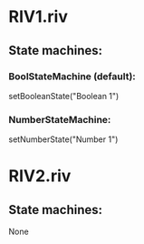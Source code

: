 # RIV1.riv
## State machines:
### BoolStateMachine (default):
setBooleanState("Boolean 1")
### NumberStateMachine:
setNumberState("Number 1")

# RIV2.riv
## State machines:
None
